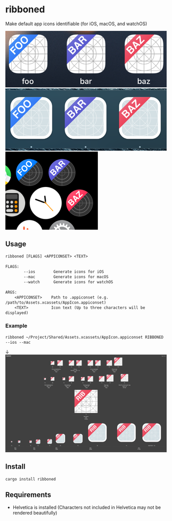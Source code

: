 # ribboned

Make default app icons identifiable (for iOS, macOS, and watchOS)

![iOS](screenshots/ios.png)
![macOS](screenshots/mac.png)
![watchOS](screenshots/watch.png)

## Usage
```
ribboned [FLAGS] <APPICONSET> <TEXT>

FLAGS:
        --ios        Generate icons for iOS
        --mac        Generate icons for macOS
        --watch      Generate icons for watchOS

ARGS:
    <APPICONSET>    Path to .appiconset (e.g. /path/to/Assets.xcassets/AppIcon.appiconset)
    <TEXT>          Icon text (Up to three characters will be displayed)
```

### Example
```
ribboned ~/Project/Shared/Assets.xcassets/AppIcon.appiconset RIBBONED --ios --mac
```
↓
![Example](screenshots/example.png)

## Install
```
cargo install ribboned
```

## Requirements
* Helvetica is installed (Characters not included in Helvetica may not be rendered beautifully)

